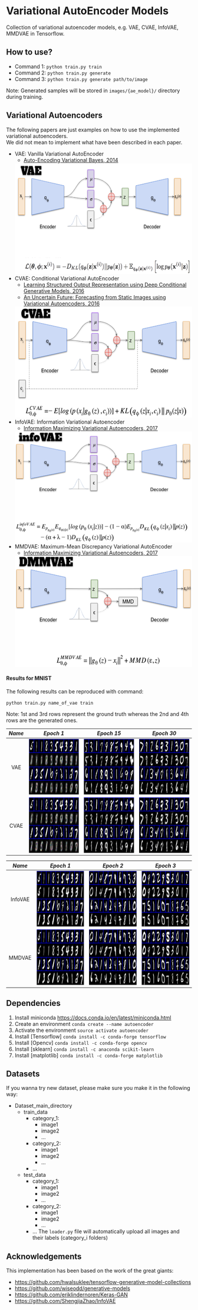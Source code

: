 
# Variational AutoEncoder Models
Collection of variational autoencoder models, e.g. VAE, CVAE, InfoVAE, MMDVAE in Tensorflow.  

## How to use?
- Command 1: `python train.py train`  
- Command 2: `python train.py generate`  
- Command 3: `python train.py generate path/to/image`  

Note: Generated samples will be stored in `images/{ae_model}/` directory during training.

## Variational Autoencoders

The following papers are just examples on how to use the implemented variational autoencoders.  
We did not mean to implement what have been described in each paper.

- VAE: Vanilla Variational AutoEncoder
	- [Auto-Encoding Variational Bayes, 2014](https://arxiv.org/abs/1312.6114)  
	<img src='./figures/VAE_architecture.png' width='600px' height='300px'>
- CVAE: Conditional Variational AutoEncoder
	- [Learning Structured Output Representation using Deep Conditional Generative Models, 2016](https://pdfs.semanticscholar.org/3f25/e17eb717e5894e0404ea634451332f85d287.pdf)
	- [An Uncertain Future: Forecasting from Static Images using Variational Autoencoders, 2016](https://arxiv.org/pdf/1606.07873.pdf)  
	<img src='./figures/CVAE_architecture.png' width='600px' height='300px'>
- InfoVAE: Information Variational Autoencoder
	- [Information Maximizing Variational Autoencoders, 2017](https://arxiv.org/abs/1706.02262)  
	<img src='./figures/infoVAE_architecture.png' width='600px' height='300px'>
- MMDVAE: Maximum-Mean Discrepancy Variational AutoEncoder
	- [Information Maximizing Variational Autoencoders, 2017](https://arxiv.org/abs/1706.02262)  
	<img src='./figures/MMDVAE_architecture.png' width='600px' height='300px'>

#### Results for MNIST
The following results can be reproduced with command:  
```
python train.py name_of_vae train
```
Note: 1st and 3rd rows represent the ground truth whereas the 2nd and 4th rows are the generated ones.

*Name* | *Epoch 1* | *Epoch 15* | *Epoch 30*
:---: | :---: | :---: | :---: |
VAE | <img src='./images/VAE/grid_1.png' height='150px'> | <img src='./images/VAE/grid_15.png' height='150px'> | <img src='./images/VAE/grid_30.png' height='150px'>
CVAE | <img src='./images/CVAE/grid_1.png' height='150px'> | <img src='./images/CVAE/grid_15.png' height='150px'> | <img src='./images/CVAE/grid_30.png' height='150px'>

*Name* | *Epoch 1* | *Epoch 2* | *Epoch 3*
:---: | :---: | :---: | :---: |
InfoVAE | <img src='./images/infoVAE/grid_1.png' height='150px'> | <img src='./images/infoVAE/grid_2.png' height='150px'> | <img src='./images/infoVAE/grid_3.png' height='150px'>
MMDVAE | <img src='./images/MMDVAE/grid_1.png' height='150px'> | <img src='./images/MMDVAE/grid_2.png' height='150px'> | <img src='./images/MMDVAE/grid_3.png' height='150px'>

## Dependencies

1. Install miniconda <https://docs.conda.io/en/latest/miniconda.html>
2. Create an environment 	`conda create --name autoencoder`
3. Activate the environment `source activate autoencoder`
4. Install [Tensorflow] 	`conda install -c conda-forge tensorflow`
5. Install [Opencv] 		`conda install -c conda-forge opencv`
6. Install [sklearn] 		`conda install -c anaconda scikit-learn`
7. Install [matplotlib] 	`conda install -c conda-forge matplotlib`

## Datasets
If you wanna try new dataset, please make sure you make it in the following way:
- Dataset_main_directory
	- train_data
		- category_1:
			- image1
			- image2
			- ...
		- category_2:
			- image1
			- image2
			- ...
		- ...
	- test_data
		- category_1:
			- image1
			- image2
			- ...
		- category_2:
			- image1
			- image2
			- ...
		- ...
The `loader.py` file will automatically upload all images and their labels (category_i folders)

## Acknowledgements
This implementation has been based on the work of the great giants:
- https://github.com/hwalsuklee/tensorflow-generative-model-collections
- https://github.com/wiseodd/generative-models
- https://github.com/eriklindernoren/Keras-GAN
- https://github.com/ShengjiaZhao/InfoVAE
